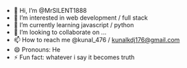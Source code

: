 - 👋 Hi, I’m @MrSILENT1888
- 👀 I’m interested in web development / full stack
- 🌱 I’m currently learning javascript / python
- 💞️ I’m looking to collaborate on ...
- 📫 How to reach me @kunal_476 / kunalkdj176@gmail.com
- 😄 Pronouns: He
- ⚡ Fun fact: whatever i say it becomes truth

<!---
MrSILENT1888/MrSILENT1888 is a ✨ special ✨ repository because its `README.md` (this file) appears on your GitHub profile.
You can click the Preview link to take a look at your changes.
--->
